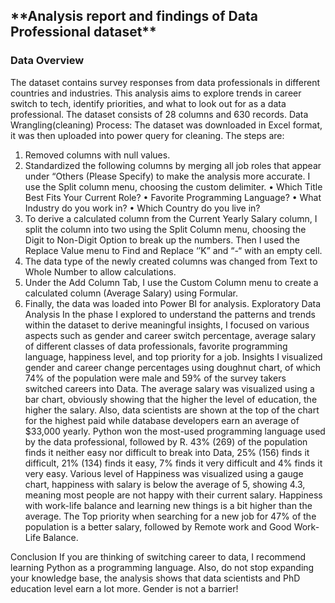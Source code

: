 <h2>**Analysis report and findings of Data Professional dataset**</h2>

### Data Overview
 The dataset contains survey responses from data professionals in different countries and industries. This analysis aims to explore trends in career switch to tech, identify priorities, and what to look out for as a data professional. The dataset consists of 28 columns and 630 records.
Data Wrangling(cleaning) Process:
The dataset was downloaded in Excel format, it was then uploaded into power query for cleaning. The steps are:
1.	Removed columns with null values. 
2.	Standardized the following columns by merging all job roles that appear under “Others (Please Specify) to make the analysis more accurate. I use the Split column menu, choosing the custom delimiter.
•	Which Title Best Fits Your Current Role?
•	Favorite Programming Language?
•	What Industry do you work in?
•	Which Country do you live in?
3.	To derive a calculated column from the Current Yearly Salary column, I split the column into two using the Split Column menu, choosing the Digit to Non-Digit Option to break up the numbers. Then I used the Replace Value menu to Find and Replace ‘’K” and “-“ with an empty cell.
4.	The data type of the newly created columns was changed from Text to Whole Number to allow calculations.
5.	Under the Add Column Tab, I use the Custom Column menu to create a calculated column (Average Salary) using Formular.
6.	Finally, the data was loaded into Power BI for analysis.
Exploratory Data Analysis
In the phase I explored to understand the patterns and trends within the dataset to derive meaningful insights, I focused on various aspects such as gender and career switch percentage, average salary of different classes of data professionals, favorite programming language, happiness level, and top priority for a job.
Insights
I visualized gender and career change percentages using doughnut chart, of which 74% of the population were male and 59% of the survey takers switched careers into Data. 
The average salary was visualized using a bar chart, obviously showing that the higher the level of education, the higher the salary. Also, data scientists are shown at the top of the chart for the highest paid while database developers earn an average of $33,000 yearly.
Python won the most-used programming language used by the data professional, followed by R.
43% (269) of the population finds it neither easy nor difficult to break into Data, 25% (156) finds it difficult, 21% (134) finds it easy, 7% finds it very difficult and 4% finds it very easy.
Various level of Happiness was visualized using a gauge chart, happiness with salary is below the average of 5, showing 4.3, meaning most people are not happy with their current salary. Happiness with work-life balance and learning new things is a bit higher than the average.
The Top priority when searching for a new job for 47% of the population is a better salary, followed by Remote work and Good Work-Life Balance.

Conclusion
If you are thinking of switching career to data, I recommend learning Python as a programming language. Also, do not stop expanding your knowledge base, the analysis shows that data scientists and PhD education level earn a lot more. Gender is not a barrier!


